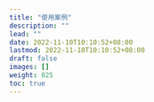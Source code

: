 ```yaml
---
title: "使用案例"
description: ""
lead: ""
date: 2022-11-10T10:10:52+08:00
lastmod: 2022-11-10T10:10:52+08:00
draft: false
images: []
weight: 025
toc: true
---
```

